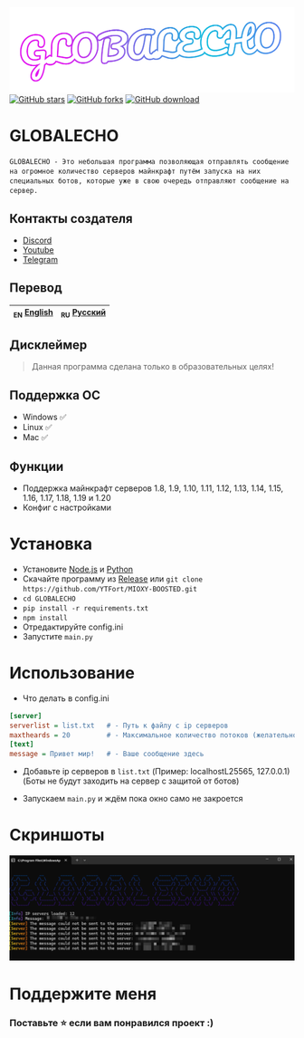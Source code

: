 ![Header](/media/logo.png)
<a href="https://github.com/YTFort/MIOXY-BOOSTED/stargazers"><img src="https://badgen.net/github/stars/YTFort/MIOXY-BOOSTED" alt="GitHub stars"/></a>
<a href="https://github.com/YTFort/MIOXY-BOOSTED"><img src="https://badgen.net/github/forks/YTFort/MIOXY-BOOSTED" alt="GitHub forks"/></a>
<a href="https://github.com/YTFort/MIOXY-BOOSTED/releases"><img src="https://badgen.net/github/assets-dl/YTFort/MIOXY-BOOSTED" alt="GitHub download"/></a>

# GLOBALECHO

`GLOBALECHO - Это небольшая программа позволяющая отправлять сообщение на огромное количество серверов майнкрафт путём запуска на них специальных ботов, которые уже в свою очередь отправляют сообщение на сервер.`

## Контакты создателя

- [Discord](https://discord.gg/bjgpVAxgyE)
- [Youtube](https://youtube.com/c/fortcote)
- [Telegram](https://t.me/FortcoteTG)

## Перевод


| <sub>EN</sub> [English](README.md) | <sub>RU</sub> [Русский](README_RU.md) |
| ---------------------------------- | -------------------------------------------- |

## Дисклеймер

> Данная программа сделана только в образовательных целях!

## Поддержка ОС

* Windows ✅
* Linux ✅
* Mac ✅

## Функции

* Поддержка майнкрафт серверов 1.8, 1.9, 1.10, 1.11, 1.12, 1.13, 1.14, 1.15, 1.16, 1.17, 1.18, 1.19 и 1.20
* Конфиг с настройками

# Установка

* Установите [Node.js](https://nodejs.dev) и [Python](https://www.python.org/)
* Скачайте программу из [Release](https://github.com/YTFort/GLOBALECHO/releases) или `git clone https://github.com/YTFort/MIOXY-BOOSTED.git`
* `cd GLOBALECHO`
* `pip install -r requirements.txt`
* `npm install`
* Отредактируйте config.ini
* Запустите `main.py`

# Использование

* Что делать в config.ini

```ini
[server]
serverlist = list.txt   # - Путь к файлу с ip серверов
maxtheards = 20         # - Максимальное количество потоков (желательно 20 - 40)
[text]
message = Привет мир!   # - Ваше сообщение здесь
```

* Добавьте ip серверов в `list.txt` (Пример: localhostL25565, 127.0.0.1) (Боты не будут заходить на сервер с защитой от ботов)

* Запускаем `main.py` и ждём пока окно само не закроется

# Скриншоты

![Main](/media/main.png)

# Поддержите меня

### Поставьте ⭐ если вам понравился проект :)
